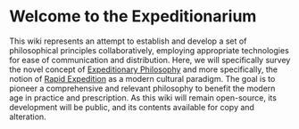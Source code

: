 Welcome to the Expeditionarium
==============

This wiki represents an attempt to establish and develop a set of philosophical principles collaboratively, employing appropriate technologies for ease of communication and distribution.  Here, we will specifically survey the novel concept of [Expeditionary Philosophy](expeditionaryPhilosophy.md) and more specifically, the notion of [Rapid Expedition](rapidExpedition/About.md) as a modern cultural paradigm.  The goal is to pioneer a comprehensive and relevant philosophy to benefit the modern age in practice and prescription.  As this wiki will remain open-source, its development will be public, and its contents available for copy and alteration.
